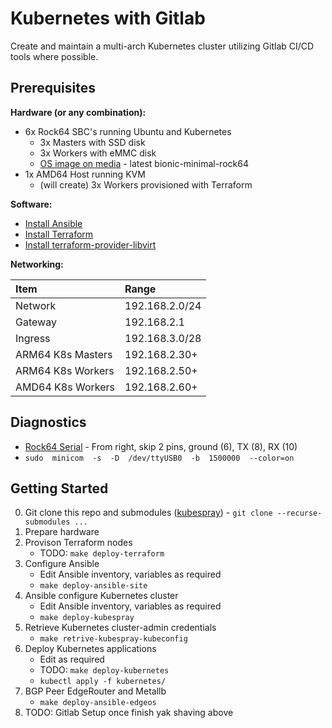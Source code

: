 # Kubernetes with Gitlab

Create and maintain a multi-arch Kubernetes cluster utilizing Gitlab CI/CD tools where possible.

## Prerequisites

**Hardware (or any combination):**
- 6x Rock64 SBC's running Ubuntu and Kubernetes 
   - 3x Masters with SSD disk
   - 3x Workers with eMMC disk
   - [OS image on media](https://github.com/ayufan-rock64/linux-build/releases) - latest bionic-minimal-rock64
- 1x AMD64 Host running KVM
   - (will create) 3x Workers provisioned with Terraform

**Software:**
- [Install Ansible](https://docs.ansible.com)
- [Install Terraform](https://terraform.io) 
- [Install terraform-provider-libvirt](https://github.com/dmacvicar/terraform-provider-libvirt/)

**Networking:**

| Item | Range |
| :--- | :--- |
| Network | 192.168.2.0/24 |
| Gateway | 192.168.2.1 |
| Ingress | 192.168.3.0/28 | 
| ARM64 K8s Masters | 192.168.2.30+
| ARM64 K8s Workers | 192.168.2.50+
| AMD64 K8s Workers | 192.168.2.60+

## Diagnostics

- [Rock64 Serial](https://forum.pine64.org/showthread.php?tid=5029) - From right, skip 2 pins, ground (6), TX (8), RX (10)
- `sudo  minicom  -s  -D  /dev/ttyUSB0  -b  1500000  --color=on`

## Getting Started

0. Git clone this repo and submodules ([kubespray](https://github.com/kubernetes-sigs/kubespray)) - `git clone --recurse-submodules ...`
1. Prepare hardware
2. Provison Terraform nodes
   - TODO: `make deploy-terraform`
3. Configure Ansible
   - Edit Ansible inventory, variables as required
   - `make deploy-ansible-site`
4. Ansible configure Kubernetes cluster
   - Edit Ansible inventory, variables as required
   - `make deploy-kubespray`
5. Retrieve Kubernetes cluster-admin credentials
   - `make retrive-kubespray-kubeconfig`
6. Deploy Kubernetes applications
   - Edit as required
   - TODO: `make deploy-kubernetes`
   - `kubectl apply -f kubernetes/`
7. BGP Peer EdgeRouter and Metallb
   - `make deploy-ansible-edgeos`
8. TODO: Gitlab Setup once finish yak shaving above
